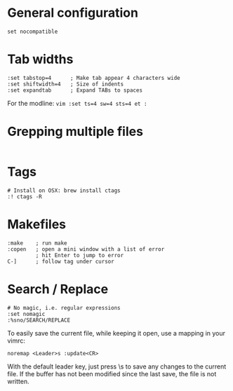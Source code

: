 # General configuration
```
set nocompatible
```

# Tab widths
```
:set tabstop=4      ; Make tab appear 4 characters wide
:set shiftwidth=4   ; Size of indents
:set expandtab      ; Expand TABs to spaces
```
For the modline: `vim :set ts=4 sw=4 sts=4 et :`

# Grepping multiple files
```{vim}

```

# Tags
```{vim}
# Install on OSX: brew install ctags
:! ctags -R
```


# Makefiles
```
:make    ; run make
:copen   ; open a mini window with a list of error
         ; hit Enter to jump to error
C-]      ; follow tag under cursor
```

# Search / Replace
```
# No magic, i.e. regular expressions
:set nomagic
:%sno/SEARCH/REPLACE
```

To easily save the current file, while keeping it open, use a mapping in your vimrc:

```
noremap <Leader>s :update<CR>
```

With the default leader key, just press \s to save any changes to the current file. If the buffer has not been modified since the last save, the file is not written.


